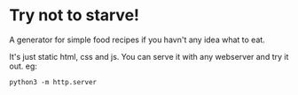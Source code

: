 # Try not to starve!
A generator for simple food recipes if you havn't any idea what to eat.

It's just static html, css and js. You can serve it with any webserver and try it out. eg:

```
python3 -m http.server
```
